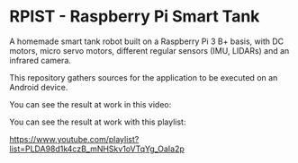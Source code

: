 # RPIST - Raspberry Pi Smart Tank

A homemade smart tank robot built on a Raspberry Pi 3 B+ basis, with DC motors, micro servo motors, different regular sensors (IMU, LIDARs) and an infrared camera.

This repository gathers sources for the application to be executed on an Android device.

You can see the result at work in this video:

You can see the result at work with this playlist:

https://www.youtube.com/playlist?list=PLDA98d1k4czB_mNHSkv1oVTqYg_OaIa2p
